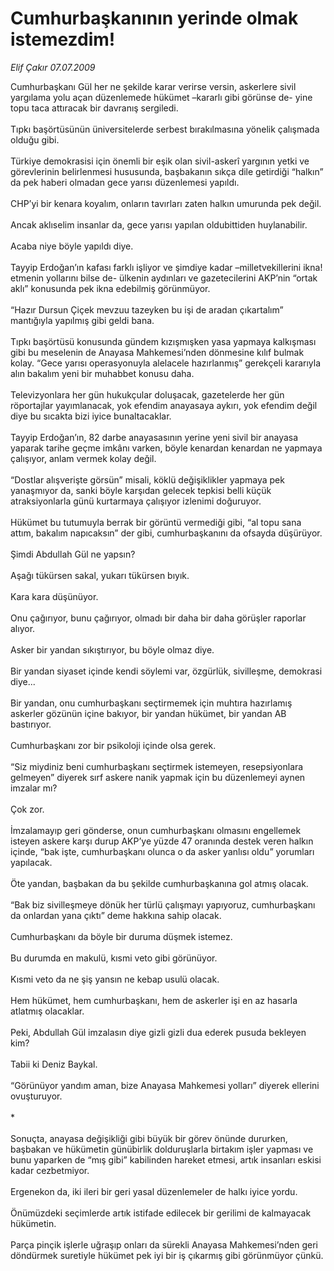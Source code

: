 # Cumhurbaşkanının yerinde olmak istemezdim!

*Elif Çakır 07.07.2009*

<div class="taraf_structure_2col_1zq">
<div class="margen_n">



 <p>Cumhurbaşkanı Gül her ne şekilde karar verirse versin, askerlere sivil yargılama yolu açan düzenlemede hükümet –kararlı gibi görünse de- yine topu taca attıracak bir davranış sergiledi. <br/><br/>Tıpkı başörtüsünün üniversitelerde serbest bırakılmasına yönelik çalışmada olduğu gibi. <br/><br/>Türkiye demokrasisi için önemli bir eşik olan sivil-askerî yargının yetki ve görevlerinin belirlenmesi hususunda, başbakanın sıkça dile getirdiği “halkın” da pek haberi olmadan gece yarısı düzenlemesi yapıldı. <br/><br/>CHP’yi bir kenara koyalım, onların tavırları zaten halkın umurunda pek değil. <br/><br/>Ancak aklıselim insanlar da, gece yarısı yapılan oldubittiden huylanabilir. <br/><br/>Acaba niye böyle yapıldı diye. <br/><br/>Tayyip Erdoğan’ın kafası farklı işliyor ve şimdiye kadar –milletvekillerini ikna! etmenin yollarını bilse de- ülkenin aydınları ve gazetecilerini AKP’nin “ortak aklı” konusunda pek ikna edebilmiş görünmüyor. <br/><br/>“Hazır Dursun Çiçek mevzuu tazeyken bu işi de aradan çıkartalım” mantığıyla yapılmış gibi geldi bana. <br/><br/>Tıpkı başörtüsü konusunda gündem kızışmışken yasa yapmaya kalkışması gibi bu meselenin de Anayasa Mahkemesi’nden dönmesine kılıf bulmak kolay. “Gece yarısı operasyonuyla alelacele hazırlanmış” gerekçeli kararıyla alın bakalım yeni bir muhabbet konusu daha. <br/><br/>Televizyonlara her gün hukukçular doluşacak, gazetelerde her gün röportajlar yayımlanacak, yok efendim anayasaya aykırı, yok efendim değil diye bu sıcakta bizi iyice bunaltacaklar. <br/><br/>Tayyip Erdoğan’ın, 82 darbe anayasasının yerine yeni sivil bir anayasa yaparak tarihe geçme imkânı varken, böyle kenardan kenardan ne yapmaya çalışıyor, anlam vermek kolay değil. <br/><br/>“Dostlar alışverişte görsün” misali, köklü değişiklikler yapmaya pek yanaşmıyor da, sanki böyle karşıdan gelecek tepkisi belli küçük atraksiyonlarla günü kurtarmaya çalışıyor izlenimi doğuruyor. <br/><br/>Hükümet bu tutumuyla berrak bir görüntü vermediği gibi, “al topu sana attım, bakalım napıcaksın” der gibi, cumhurbaşkanını da ofsayda düşürüyor. <br/><br/>Şimdi Abdullah Gül ne yapsın? <br/><br/>Aşağı tükürsen sakal, yukarı tükürsen bıyık. <br/><br/>Kara kara düşünüyor. <br/><br/>Onu çağırıyor, bunu çağırıyor, olmadı bir daha bir daha görüşler raporlar alıyor. <br/><br/>Asker bir yandan sıkıştırıyor, bu böyle olmaz diye. <br/><br/>Bir yandan siyaset içinde kendi söylemi var, özgürlük, sivilleşme, demokrasi diye... <br/><br/>Bir yandan, onu cumhurbaşkanı seçtirmemek için muhtıra hazırlamış askerler gözünün içine bakıyor, bir yandan hükümet, bir yandan AB bastırıyor. <br/><br/>Cumhurbaşkanı zor bir psikoloji içinde olsa gerek. <br/><br/>“Siz miydiniz beni cumhurbaşkanı seçtirmek istemeyen, resepsiyonlara gelmeyen” diyerek sırf askere nanik yapmak için bu düzenlemeyi aynen imzalar mı? <br/><br/>Çok zor. <br/><br/>İmzalamayıp geri gönderse, onun cumhurbaşkanı olmasını engellemek isteyen askere karşı durup AKP’ye yüzde 47 oranında destek veren halkın içinde, “bak işte, cumhurbaşkanı olunca o da asker yanlısı oldu” yorumları yapılacak. <br/><br/>Öte yandan, başbakan da bu şekilde cumhurbaşkanına gol atmış olacak. <br/><br/>“Bak biz sivilleşmeye dönük her türlü çalışmayı yapıyoruz, cumhurbaşkanı da onlardan yana çıktı” deme hakkına sahip olacak. <br/><br/>Cumhurbaşkanı da böyle bir duruma düşmek istemez. <br/><br/>Bu durumda en makulü, kısmi veto gibi görünüyor. <br/><br/>Kısmi veto da ne şiş yansın ne kebap usulü olacak. <br/><br/>Hem hükümet, hem cumhurbaşkanı, hem de askerler işi en az hasarla atlatmış olacaklar. <br/><br/>Peki, Abdullah Gül imzalasın diye gizli gizli dua ederek pusuda bekleyen kim? <br/><br/>Tabii ki Deniz Baykal. <br/><br/>“Görünüyor yandım aman, bize Anayasa Mahkemesi yolları” diyerek ellerini ovuşturuyor. <br/><br/>* <br/><br/>Sonuçta, anayasa değişikliği gibi büyük bir görev önünde dururken, başbakan ve hükümetin günübirlik dolduruşlarla birtakım işler yapması ve bunu yaparken de “mış gibi” kabilinden hareket etmesi, artık insanları eskisi kadar cezbetmiyor. <br/><br/>Ergenekon da, iki ileri bir geri yasal düzenlemeler de halkı iyice yordu. <br/><br/>Önümüzdeki seçimlerde artık istifade edilecek bir gerilimi de kalmayacak hükümetin. <br/><br/>Parça pinçik işlerle uğraşıp onları da sürekli Anayasa Mahkemesi’nden geri döndürmek suretiyle hükümet pek iyi bir iş çıkarmış gibi görünmüyor çünkü.</p>
<br/>
<br/>
<br/>



<br/>


<div id="taraf_not">
</div>

</div>


</div>
